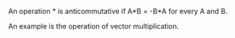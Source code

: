 An operation \* is anticommutative if A\*B = -B\*A for every A and B.

An example is the operation of vector multiplication.
